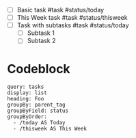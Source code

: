 - [ ] Basic task #task #status/today
- [ ] This Week task #task #status/thisweek
- [ ] Task with subtasks #task #status/today 
	- [ ] Subtask 1
	- [ ] Subtask 2

# Codeblock

```minion
query: tasks
display: list
heading: Foo
groupBy: parent_tag
groupByField: status
groupByOrder:
  - /today AS Today
  - /thisweek AS This Week
```
